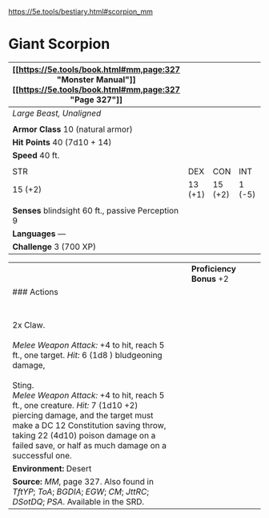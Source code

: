 https://5e.tools/bestiary.html#scorpion_mm

# Giant Scorpion

| [[https://5e.tools/book.html#mm,page:327 "Monster Manual"]] [[https://5e.tools/book.html#mm,page:327 "Page 327"]] |         |         |        |        |        |
| ----------------------------------------------------------------------------------------------------------------------- | ------- | ------- | ------ | ------ | ------ |
| _Large Beast, Unaligned_                                                                                                |         |         |        |        |        |
|                                                                                                                         |         |         |        |        |        |
| **Armor Class** 10 (natural armor)                                                                                      |         |         |        |        |        |
| **Hit Points** 40 (7d10 + 14)                                                                                           |         |         |        |        |        |
| **Speed** 40 ft.                                                                                                        |         |         |        |        |        |
|                                                                                                                         |         |         |        |        |        |
| STR                                                                                                                     | DEX     | CON     | INT    | WIS    | CHA    |
| 15 (+2)                                                                                                                 | 13 (+1) | 15 (+2) | 1 (-5) | 9 (-1) | 3 (-4) |
|                                                                                                                         |         |         |        |        |        |
| **Senses** blindsight 60 ft., passive Perception 9                                                                      |         |         |        |        |        |
| **Languages** —                                                                                                         |         |         |        |        |        |
| **Challenge** 3 (700 XP)                                                                                                |         |         |        |        |        |

|                                                                                                                                                                                                                                                                                                                                                                                                    |     |     |                          |     |     |
| -------------------------------------------------------------------------------------------------------------------------------------------------------------------------------------------------------------------------------------------------------------------------------------------------------------------------------------------------------------------------------------------------- | --- | --- | ------------------------ | --- | --- |
|                                                                                                                                                                                                                                                                                                                                                                                                    |     |     | **Proficiency Bonus** +2 |     |     |
| ### Actions                                                                                                                                                                                                                                                                                                                                                                                        |     |     |                          |     |     |
| <br><br>2x Claw.<br><br>_Melee Weapon Attack:_ +4 to hit, reach 5 ft., one target. _Hit:_ 6 (1d8 ) bludgeoning damage, <br><br>Sting.<br>_Melee Weapon Attack:_ +4 to hit, reach 5 ft., one creature. _Hit:_ 7 (1d10 +2) piercing damage, and the target must make a DC 12 Constitution saving throw, taking 22 (4d10) poison damage on a failed save, or half as much damage on a successful one. |     |     |                          |     |     |
| **Environment:** Desert                                                                                                                                                                                                                                                                                                                                                                            |     |     |                          |     |     |
| **Source:** _MM_, page 327. Also found in _TftYP_; _ToA_; _BGDIA_; _EGW_; _CM_; _JttRC_; _DSotDQ_; _PSA_. Available in the SRD.                                                                                                                                                                                                                                                                    |     |     |                          |     |     |
